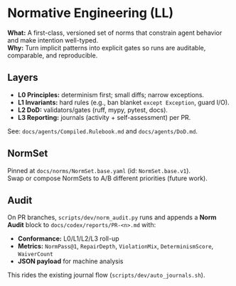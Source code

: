 # Normative Engineering (LL)

**What:** A first-class, versioned set of norms that constrain agent behavior and make intention well-typed.  
**Why:** Turn implicit patterns into explicit gates so runs are auditable, comparable, and reproducible.

## Layers
- **L0 Principles:** determinism first; small diffs; narrow exceptions.
- **L1 Invariants:** hard rules (e.g., ban blanket `except Exception`, guard I/O).
- **L2 DoD:** validators/gates (ruff, mypy, pytest, docs).
- **L3 Reporting:** journals (activity + self-assessment) per PR.

See: `docs/agents/Compiled.Rulebook.md` and `docs/agents/DoD.md`.

## NormSet
Pinned at `docs/norms/NormSet.base.yaml` (id: `NormSet.base.v1`).  
Swap or compose NormSets to A/B different priorities (future work).

## Audit
On PR branches, `scripts/dev/norm_audit.py` runs and appends a **Norm Audit** block to `docs/codex/reports/PR-<n>.md` with:
- **Conformance:** L0/L1/L2/L3 roll-up
- **Metrics:** `NormPass@1`, `RepairDepth`, `ViolationMix`, `DeterminismScore`, `WaiverCount`
- **JSON payload** for machine analysis

This rides the existing journal flow (`scripts/dev/auto_journals.sh`).

